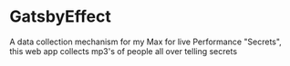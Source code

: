 # GatsbyEffect
A data collection mechanism for my Max for live Performance "Secrets", this web app collects mp3's of people all over telling secrets
